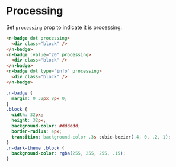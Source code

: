 # Processing
Set `processing` prop to indicate it is processing.
```html
<n-badge dot processing>
  <div class="block" />
</n-badge>
<n-badge :value="20" processing>
  <div class="block" />
</n-badge>
<n-badge dot type="info" processing>
  <div class="block" />
</n-badge>
```
```css
.n-badge {
  margin: 0 32px 8px 0;
}
.block {
  width: 32px;
  height: 32px;
  background-color: #dddddd;
  border-radius: 4px;
  transition: background-color .3s cubic-bezier(.4, 0, .2, 1);
}
.n-dark-theme .block {
  background-color: rgba(255, 255, 255, .15);
}
```